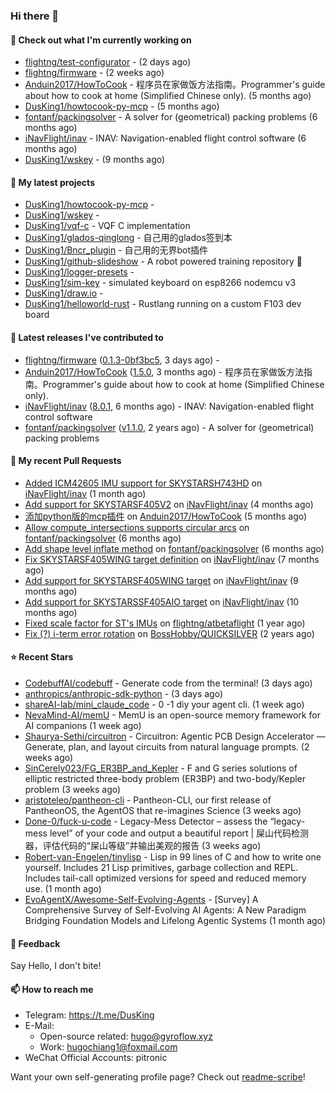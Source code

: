 ### Hi there 👋

#### 👷 Check out what I'm currently working on

- [flightng/test-configurator](https://github.com/flightng/test-configurator) -  (2 days ago)
- [flightng/firmware](https://github.com/flightng/firmware) -  (2 weeks ago)
- [Anduin2017/HowToCook](https://github.com/Anduin2017/HowToCook) - 程序员在家做饭方法指南。Programmer&#39;s guide about how to cook at home (Simplified Chinese only). (5 months ago)
- [DusKing1/howtocook-py-mcp](https://github.com/DusKing1/howtocook-py-mcp) -  (5 months ago)
- [fontanf/packingsolver](https://github.com/fontanf/packingsolver) - A solver for (geometrical) packing problems (6 months ago)
- [iNavFlight/inav](https://github.com/iNavFlight/inav) - INAV: Navigation-enabled flight control software (6 months ago)
- [DusKing1/wskey](https://github.com/DusKing1/wskey) -  (9 months ago)

#### 🌱 My latest projects

- [DusKing1/howtocook-py-mcp](https://github.com/DusKing1/howtocook-py-mcp) - 
- [DusKing1/wskey](https://github.com/DusKing1/wskey) - 
- [DusKing1/vqf-c](https://github.com/DusKing1/vqf-c) - VQF C implementation
- [DusKing1/glados-qinglong](https://github.com/DusKing1/glados-qinglong) - 自己用的glados签到本
- [DusKing1/Bncr_plugin](https://github.com/DusKing1/Bncr_plugin) - 自己用的无界bot插件
- [DusKing1/github-slideshow](https://github.com/DusKing1/github-slideshow) - A robot powered training repository :robot:
- [DusKing1/logger-presets](https://github.com/DusKing1/logger-presets) - 
- [DusKing1/sim-key](https://github.com/DusKing1/sim-key) - simulated keyboard on esp8266 nodemcu v3
- [DusKing1/draw.io](https://github.com/DusKing1/draw.io) - 
- [DusKing1/helloworld-rust](https://github.com/DusKing1/helloworld-rust) - Rustlang running on a custom F103 dev board

#### 🔭 Latest releases I've contributed to

- [flightng/firmware](https://github.com/flightng/firmware) ([0.1.3-0bf3bc5](https://github.com/flightng/firmware/releases/tag/0.1.3-0bf3bc5), 3 days ago) - 
- [Anduin2017/HowToCook](https://github.com/Anduin2017/HowToCook) ([1.5.0](https://github.com/Anduin2017/HowToCook/releases/tag/1.5.0), 3 months ago) - 程序员在家做饭方法指南。Programmer&#39;s guide about how to cook at home (Simplified Chinese only).
- [iNavFlight/inav](https://github.com/iNavFlight/inav) ([8.0.1](https://github.com/iNavFlight/inav/releases/tag/8.0.1), 6 months ago) - INAV: Navigation-enabled flight control software
- [fontanf/packingsolver](https://github.com/fontanf/packingsolver) ([v1.1.0](https://github.com/fontanf/packingsolver/releases/tag/v1.1.0), 2 years ago) - A solver for (geometrical) packing problems

#### 🔨 My recent Pull Requests

- [Added ICM42605 IMU support for SKYSTARSH743HD](https://github.com/iNavFlight/inav/pull/11014) on [iNavFlight/inav](https://github.com/iNavFlight/inav) (1 month ago)
- [Add support for SKYSTARSF405V2](https://github.com/iNavFlight/inav/pull/10884) on [iNavFlight/inav](https://github.com/iNavFlight/inav) (4 months ago)
- [添加python版的mcp插件](https://github.com/Anduin2017/HowToCook/pull/1566) on [Anduin2017/HowToCook](https://github.com/Anduin2017/HowToCook) (5 months ago)
- [Allow compute_intersections supports circular arcs](https://github.com/fontanf/packingsolver/pull/185) on [fontanf/packingsolver](https://github.com/fontanf/packingsolver) (6 months ago)
- [Add shape level inflate method](https://github.com/fontanf/packingsolver/pull/169) on [fontanf/packingsolver](https://github.com/fontanf/packingsolver) (6 months ago)
- [Fix SKYSTARSF405WING target definition](https://github.com/iNavFlight/inav/pull/10718) on [iNavFlight/inav](https://github.com/iNavFlight/inav) (7 months ago)
- [Add support for SKYSTARSF405WING target](https://github.com/iNavFlight/inav/pull/10561) on [iNavFlight/inav](https://github.com/iNavFlight/inav) (9 months ago)
- [Add support for SKYSTARSSF405AIO target](https://github.com/iNavFlight/inav/pull/10469) on [iNavFlight/inav](https://github.com/iNavFlight/inav) (10 months ago)
- [Fixed scale factor for ST&#39;s IMUs](https://github.com/flightng/atbetaflight/pull/63) on [flightng/atbetaflight](https://github.com/flightng/atbetaflight) (1 year ago)
- [Fix (?) i-term error rotation](https://github.com/BossHobby/QUICKSILVER/pull/115) on [BossHobby/QUICKSILVER](https://github.com/BossHobby/QUICKSILVER) (2 years ago)

#### ⭐ Recent Stars

- [CodebuffAI/codebuff](https://github.com/CodebuffAI/codebuff) - Generate code from the terminal! (3 days ago)
- [anthropics/anthropic-sdk-python](https://github.com/anthropics/anthropic-sdk-python) -  (3 days ago)
- [shareAI-lab/mini_claude_code](https://github.com/shareAI-lab/mini_claude_code) - 0 -1 diy your agent cli. (1 week ago)
- [NevaMind-AI/memU](https://github.com/NevaMind-AI/memU) - MemU is an open-source memory framework for AI companions (1 week ago)
- [Shaurya-Sethi/circuitron](https://github.com/Shaurya-Sethi/circuitron) - Circuitron: Agentic PCB Design Accelerator — Generate, plan, and layout circuits from natural language prompts. (2 weeks ago)
- [SinCerely023/FG_ER3BP_and_Kepler](https://github.com/SinCerely023/FG_ER3BP_and_Kepler) - F and G series solutions of elliptic restricted three-body problem (ER3BP) and two-body/Kepler problem (3 weeks ago)
- [aristoteleo/pantheon-cli](https://github.com/aristoteleo/pantheon-cli) - Pantheon-CLI, our first release of PantheonOS, the AgentOS that re-imagines Science (3 weeks ago)
- [Done-0/fuck-u-code](https://github.com/Done-0/fuck-u-code) - Legacy-Mess Detector – assess the “legacy-mess level” of your code and output a beautiful report | 屎山代码检测器，评估代码的“屎山等级”并输出美观的报告 (3 weeks ago)
- [Robert-van-Engelen/tinylisp](https://github.com/Robert-van-Engelen/tinylisp) - Lisp in 99 lines of C and how to write one yourself. Includes 21 Lisp primitives, garbage collection and REPL. Includes tail-call optimized versions for speed and reduced memory use. (1 month ago)
- [EvoAgentX/Awesome-Self-Evolving-Agents](https://github.com/EvoAgentX/Awesome-Self-Evolving-Agents) - [Survey] A Comprehensive Survey of Self-Evolving AI Agents: A New Paradigm Bridging Foundation Models and Lifelong Agentic Systems (1 month ago)

#### 💬 Feedback

Say Hello, I don't bite!

#### 📫 How to reach me

- Telegram: https://t.me/DusKing
- E-Mail:
  - Open-source related: hugo@gyroflow.xyz
  - Work: hugochiang1@foxmail.com
- WeChat Official Accounts: pitronic

Want your own self-generating profile page? Check out [readme-scribe](https://github.com/muesli/readme-scribe)!
